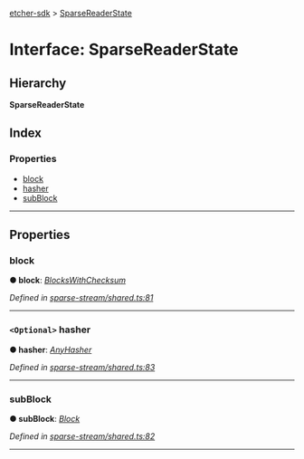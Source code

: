 [etcher-sdk](../README.md) > [SparseReaderState](../interfaces/sparsereaderstate.md)

# Interface: SparseReaderState

## Hierarchy

**SparseReaderState**

## Index

### Properties

* [block](sparsereaderstate.md#block)
* [hasher](sparsereaderstate.md#hasher)
* [subBlock](sparsereaderstate.md#subblock)

---

## Properties

<a id="block"></a>

###  block

**● block**: *[BlocksWithChecksum](blockswithchecksum.md)*

*Defined in [sparse-stream/shared.ts:81](https://github.com/balena-io-modules/etcher-sdk/blob/5821ce5/lib/sparse-stream/shared.ts#L81)*

___
<a id="hasher"></a>

### `<Optional>` hasher

**● hasher**: *[AnyHasher](../#anyhasher)*

*Defined in [sparse-stream/shared.ts:83](https://github.com/balena-io-modules/etcher-sdk/blob/5821ce5/lib/sparse-stream/shared.ts#L83)*

___
<a id="subblock"></a>

###  subBlock

**● subBlock**: *[Block](block.md)*

*Defined in [sparse-stream/shared.ts:82](https://github.com/balena-io-modules/etcher-sdk/blob/5821ce5/lib/sparse-stream/shared.ts#L82)*

___

